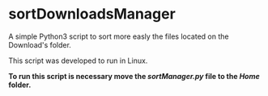 # sortDownloadsManager
A simple Python3 script to sort more easly the files located on the Download's folder. 

This script was developed to run in Linux.

**To run this script is necessary move the *sortManager.py* file to the *Home* folder.** 
